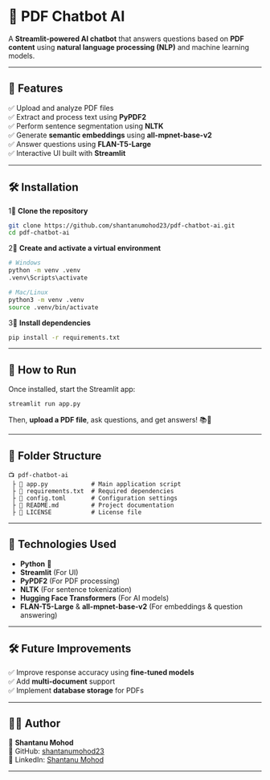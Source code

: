 # **📄 PDF Chatbot AI**

A **Streamlit-powered AI chatbot** that answers questions based on **PDF content** using **natural language processing (NLP)** and machine learning models.

---

## **🚀 Features**

✅ Upload and analyze PDF files\
✅ Extract and process text using **PyPDF2**\
✅ Perform sentence segmentation using **NLTK**\
✅ Generate **semantic embeddings** using **all-mpnet-base-v2**\
✅ Answer questions using **FLAN-T5-Large**\
✅ Interactive UI built with **Streamlit**

---

## **🛠️ Installation**

1⃣ **Clone the repository**

```bash
git clone https://github.com/shantanumohod23/pdf-chatbot-ai.git
cd pdf-chatbot-ai
```

2⃣ **Create and activate a virtual environment**

```bash
# Windows
python -m venv .venv
.venv\Scripts\activate

# Mac/Linux
python3 -m venv .venv
source .venv/bin/activate
```

3⃣ **Install dependencies**

```bash
pip install -r requirements.txt
```

---

## **🚀 How to Run**

Once installed, start the Streamlit app:

```bash
streamlit run app.py
```

Then, **upload a PDF file**, ask questions, and get answers! 📚🤖

---

## **🛀 Folder Structure**

```
📺 pdf-chatbot-ai
 ├ 👜 app.py            # Main application script
 ├ 👜 requirements.txt  # Required dependencies
 ├ 👜 config.toml       # Configuration settings
 ├ 👜 README.md         # Project documentation
 ├ 👜 LICENSE           # License file
```

---

## **📌 Technologies Used**

- **Python** 🐍
- **Streamlit** (For UI)
- **PyPDF2** (For PDF processing)
- **NLTK** (For sentence tokenization)
- **Hugging Face Transformers** (For AI models)
- **FLAN-T5-Large** & **all-mpnet-base-v2** (For embeddings & question answering)

---

## **🛠️ Future Improvements**

✅ Improve response accuracy using **fine-tuned models**\
✅ Add **multi-document** support\
✅ Implement **database storage** for PDFs

---

## **👨‍💻 Author**

📌 **Shantanu Mohod**\
🔗 GitHub: [shantanumohod23](https://github.com/shantanumohod23)  
🔗 LinkedIn: [Shantanu Mohod](https://www.linkedin.com/in/shantanumohod)

---
